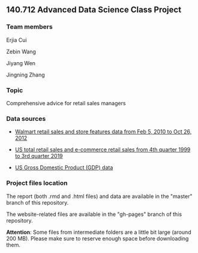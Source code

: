 ## 140.712 Advanced Data Science Class Project

### Team members
Erjia Cui

Zebin Wang

Jiyang Wen

Jingning Zhang

### Topic
Comprehensive advice for retail sales managers

### Data sources
* [Walmart retail sales and store features data from Feb 5, 2010 to Oct 26, 2012](https://www.kaggle.com/c/walmart-recruiting-store-sales-forecasting/data)

* [US total retail sales and e-commerce retail sales from 4th quarter 1999 to 3rd quarter 2019](https://www.census.gov/retail/index.html)

* [US Gross Domestic Product (GDP) data](https://fred.stlouisfed.org/series/GDP)

### Project files location
The report (both .rmd and .html files) and data are available in the "master" branch of this repository.

The website-related files are available in the "gh-pages" branch of this repository.

**Attention**: Some files from intermediate folders are a little bit large (around 200 MB). Please make sure to reserve enough space before downloading them.
